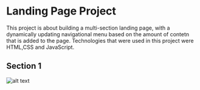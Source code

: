 # Landing Page Project

This project is about building a multi-section landing page, with a dynamically updating navigational menu based on the amount of contetn that is added to the page. Technologies that were used in this project were HTML,CSS and JavaScript. 

## Section 1

![alt text](http:///Users/nishanthulwan/Desktop/landing-page/images/section1.png)
